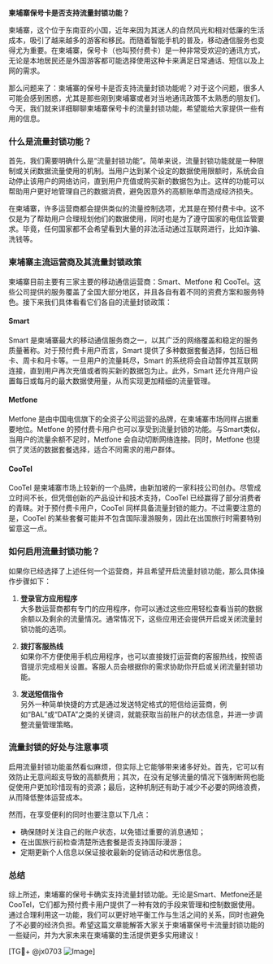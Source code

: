 **柬埔寨保号卡是否支持流量封锁功能？**

柬埔寨，这个位于东南亚的小国，近年来因为其迷人的自然风光和相对低廉的生活成本，吸引了越来越多的游客和移民。而随着智能手机的普及，移动通信服务也变得尤为重要。在柬埔寨，保号卡（也叫预付费卡）是一种非常受欢迎的通讯方式，无论是本地居民还是外国游客都可能选择使用这种卡来满足日常通话、短信以及上网的需求。

那么问题来了：柬埔寨的保号卡是否支持流量封锁功能呢？对于这个问题，很多人可能会感到困惑，尤其是那些刚到柬埔寨或者对当地通讯政策不太熟悉的朋友们。今天，我们就来详细聊聊柬埔寨保号卡的流量封锁功能，希望能给大家提供一些有用的信息。

### 什么是流量封锁功能？

首先，我们需要明确什么是“流量封锁功能”。简单来说，流量封锁功能就是一种限制或关闭数据流量使用的机制。当用户达到某个设定的数据使用限额时，系统会自动停止该用户的网络访问，直到用户充值或购买新的数据包为止。这样的功能可以帮助用户更好地管理自己的数据消费，避免因意外的高额账单而造成经济损失。

在柬埔寨，许多运营商都会提供类似的流量控制选项，尤其是在预付费卡中。这不仅是为了帮助用户合理规划他们的数据使用，同时也是为了遵守国家的电信监管要求。毕竟，任何国家都不会希望看到大量的非法活动通过互联网进行，比如诈骗、洗钱等。

### 柬埔寨主流运营商及其流量封锁政策

柬埔寨目前主要有三家主要的移动通信运营商：Smart、Metfone 和 CooTel。这些公司提供的服务覆盖了全国大部分地区，并且各自有着不同的资费方案和服务特色。接下来我们具体看看它们各自的流量封锁政策：

#### Smart
Smart 是柬埔寨最大的移动通信服务商之一，以其广泛的网络覆盖和稳定的服务质量著称。对于预付费卡用户而言，Smart 提供了多种数据套餐选择，包括日租卡、周卡和月卡等。一旦用户的流量耗尽，Smart 的系统将会自动暂停其互联网连接，直到用户再次充值或者购买新的数据包为止。此外，Smart 还允许用户设置每日或每月的最大数据使用量，从而实现更加精细的流量管理。

#### Metfone
Metfone 是由中国电信旗下的全资子公司运营的品牌，在柬埔寨市场同样占据重要地位。Metfone 的预付费卡用户也可以享受到流量封锁的功能。与Smart类似，当用户的流量余额不足时，Metfone 会自动切断网络连接。同时，Metfone 也提供了灵活的数据套餐选择，适合不同需求的用户群体。

#### CooTel
CooTel 是柬埔寨市场上较新的一个品牌，由新加坡的一家科技公司创办。尽管成立时间不长，但凭借创新的产品设计和技术支持，CooTel 已经赢得了部分消费者的青睐。对于预付费卡用户，CooTel 同样具备流量封锁的能力。不过需要注意的是，CooTel 的某些套餐可能并不包含国际漫游服务，因此在出国旅行时需要特别留意这一点。

### 如何启用流量封锁功能？

如果你已经选择了上述任何一个运营商，并且希望开启流量封锁功能，那么具体操作步骤如下：

1. **登录官方应用程序**  
   大多数运营商都有专门的应用程序，你可以通过这些应用轻松查看当前的数据余额以及剩余的流量情况。通常情况下，这些应用还会提供开启或关闭流量封锁功能的选项。

2. **拨打客服热线**  
   如果你不方便使用手机应用程序，也可以直接拨打运营商的客服热线，按照语音提示完成相关设置。客服人员会根据你的需求协助你开启或关闭流量封锁功能。

3. **发送短信指令**  
   另外一种简单快捷的方式是通过发送特定格式的短信给运营商，例如“BAL”或“DATA”之类的关键词，就能获取当前账户的状态信息，并进一步调整流量管理策略。

### 流量封锁的好处与注意事项

启用流量封锁功能虽然看似麻烦，但实际上它能够带来诸多好处。首先，它可以有效防止无意间超支导致的高额费用；其次，在没有足够流量的情况下强制断网也能促使用户更加珍惜现有的资源；最后，这种机制还有助于减少不必要的网络浪费，从而降低整体运营成本。

然而，在享受便利的同时也要注意以下几点：
- 确保随时关注自己的账户状态，以免错过重要的消息通知；
- 在出国旅行前检查清楚所选套餐是否支持国际漫游；
- 定期更新个人信息以保证接收最新的促销活动和优惠信息。

### 总结

综上所述，柬埔寨的保号卡确实支持流量封锁功能。无论是Smart、Metfone还是CooTel，它们都为预付费卡用户提供了一种有效的手段来管理和控制数据使用。通过合理利用这一功能，我们可以更好地平衡工作与生活之间的关系，同时也避免了不必要的经济负担。希望这篇文章能解答大家关于柬埔寨保号卡流量封锁功能的一些疑问，并为大家未来在柬埔寨的生活提供更多实用建议！

[TG💪+ @jx0703 ![Image](https://github.com/user-attachments/assets/dbca1d08-cadb-493c-b0ec-ad6f7a83f270)]
